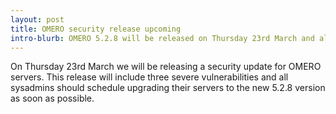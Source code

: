 ```yaml
---
layout: post
title: OMERO security release upcoming
intro-blurb: OMERO 5.2.8 will be released on Thursday 23rd March and all sysadmins should schedule upgrading their servers as soon as possible for security reasons.
---
```

On Thursday 23rd March we will be releasing a security update for OMERO servers. This release will include three severe vulnerabilities and all sysadmins should schedule upgrading their servers to the new 5.2.8 version as soon as possible.
